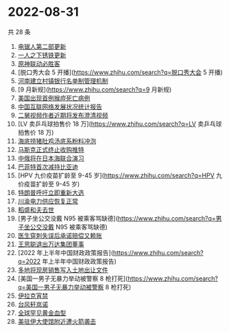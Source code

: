 # 2022-08-31

共 28 条

<!-- BEGIN -->
<!-- 最后更新时间 Wed Aug 31 2022 17:11:20 GMT+0800 (China Standard Time) -->

1. [电锯人第二部更新](https://www.zhihu.com/search?q=电锯人第二部更新)
1. [一人之下锈铁更新](https://www.zhihu.com/search?q=一人之下锈铁更新)
1. [原神联动必胜客](https://www.zhihu.com/search?q=原神联动必胜客)
1. [脱口秀大会 5 开播](https://www.zhihu.com/search?q=脱口秀大会 5 开播)
1. [河南建立村镇银行名单制管理机制](https://www.zhihu.com/search?q=河南建立村镇银行名单制管理机制)
1. [9 月新规](https://www.zhihu.com/search?q=9 月新规)
1. [美国出现首例猴痘死亡病例](https://www.zhihu.com/search?q=美国出现首例猴痘死亡病例)
1. [中国互联网络发展状况统计报告](https://www.zhihu.com/search?q=中国互联网络发展状况统计报告)
1. [二舅视频作者近期将发布澄清视频](https://www.zhihu.com/search?q=二舅视频作者近期将发布澄清视频)
1. [LV 卖乒乓球拍售价 18 万](https://www.zhihu.com/search?q=LV 卖乒乓球拍售价 18 万)
1. [海底捞猪肚鸡汤底系粉料冲泡](https://www.zhihu.com/search?q=海底捞猪肚鸡汤底系粉料冲泡)
1. [马斯克正式终止收购推特](https://www.zhihu.com/search?q=马斯克正式终止收购推特)
1. [中俄将在日本海联合演习](https://www.zhihu.com/search?q=中俄将在日本海联合演习)
1. [巴菲特首次减持比亚迪](https://www.zhihu.com/search?q=巴菲特首次减持比亚迪)
1. [HPV 九价疫苗扩龄至 9-45 岁](https://www.zhihu.com/search?q=HPV 九价疫苗扩龄至 9-45 岁)
1. [特朗普呼吁立即重新大选](https://www.zhihu.com/search?q=特朗普呼吁立即重新大选)
1. [川渝电力供应恢复正常](https://www.zhihu.com/search?q=川渝电力供应恢复正常)
1. [稻盛和夫去世](https://www.zhihu.com/search?q=稻盛和夫去世)
1. [男子坐公交没戴 N95 被乘客骂缺德](https://www.zhihu.com/search?q=男子坐公交没戴 N95 被乘客骂缺德)
1. [医生穿刺失误后承诺赔偿又赖账](https://www.zhihu.com/search?q=医生穿刺失误后承诺赔偿又赖账)
1. [王思聪退出万达集团董事](https://www.zhihu.com/search?q=王思聪退出万达集团董事)
1. [2022 年上半年中国财政政策报告](https://www.zhihu.com/search?q=2022 年上半年中国财政政策报告)
1. [多地将现房销售写入土地出让文件](https://www.zhihu.com/search?q=多地将现房销售写入土地出让文件)
1. [美国一男子无暴力举动被警察 8 枪打死](https://www.zhihu.com/search?q=美国一男子无暴力举动被警察 8 枪打死)
1. [伊拉克宵禁](https://www.zhihu.com/search?q=伊拉克宵禁)
1. [台风轩岚诺](https://www.zhihu.com/search?q=台风轩岚诺)
1. [全球罕见黄金血型](https://www.zhihu.com/search?q=全球罕见黄金血型)
1. [美驻伊大使馆附近遭火箭袭击](https://www.zhihu.com/search?q=美驻伊大使馆附近遭火箭袭击)

<!-- END -->

